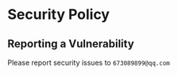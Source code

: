 # Security Policy

## Reporting a Vulnerability

Please report security issues to `673089899@qq.com`
